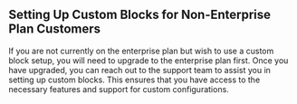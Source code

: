 ## Setting Up Custom Blocks for Non-Enterprise Plan Customers

If you are not currently on the enterprise plan but wish to use a custom block setup, you will need to upgrade to the enterprise plan first. Once you have upgraded, you can reach out to the support team to assist you in setting up custom blocks. This ensures that you have access to the necessary features and support for custom configurations.